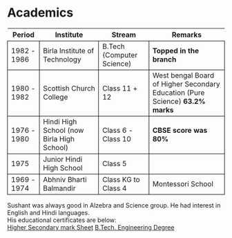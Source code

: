 # Academics
<style>
td {
    border: 1px solid black;
    font-size:1rem;
}
</style>
<table>
<tbody>
<tr>
<th>Period</th>
<th>Institute</th>
<th>Stream</th>
<th>Remarks</th>
</tr>
<tr>
<td>1982 - 1986</td>
<td>Birla Institute of Technology</td>
<td>B.Tech (Computer Science)</td>
<td><b>Topped in the branch</b></td>
</tr>
<tr>
<td>1980 - 1982</td>
<td>Scottish Church College</td>
<td>Class 11 + 12</td>
<td>West bengal Board of Higher Secondary Education (Pure Science) <b>63.2% marks</b></td>
</tr>
<tr>
<td>1976 - 1980</td>
<td>Hindi High School (now Birla High School)</td>
<td>Class 6 - Class 10</td>
<td><b>CBSE score was 80%</b></td>
</tr>
<tr>
<td>1975</td>
<td>Junior Hindi High School</td>
<td>Class 5</td>
<td></td>
</tr>
<tr>
<td>1969 - 1974</td>
<td>Abhniv Bharti Balmandir</td>
<td>Class KG to Class 4</td>
<td>Montessori School</td>
</tr>
</tbody>
</table>
<div>Sushant was always good in Alzebra and Science group. He had interest in English and Hindi languages.</div>
<div>His educational certificates are below:</div>
<div><a href="https://sushant2018.files.wordpress.com/2018/05/sushant-agrawal-higher-secondary-mark-sheet.pdf">Higher Secondary mark Sheet</a>
<a href="https://sushant2018.files.wordpress.com/2018/05/susantagrawal_engineering-degree.pdf">B.Tech. Engineering Degree</a></div>